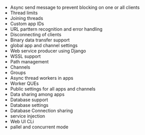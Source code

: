 - Async send message to prevent blocking on one or all clients
- Thread limits
- Joining threads
- Custom app IDs 
- URL parttern recognition and error handling
- Disconnecting of clients
- Binary data transfer support
- global app and channel settings
- Web service producer using Django
- WSSL support
- Path management
- Channels
- Groups
- Async thread workers in apps
- Worker QUEs
- Public settings for all apps and channels
- Data sharing among apps
- Database support 
- Database settings
- Database Connection sharing
- service injection
- Web UI CLi
- pallel and concurrent mode